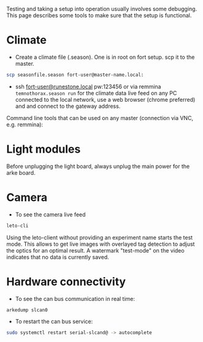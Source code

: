 Testing and taking a setup into operation usually involves some debugging. This page describes some tools to make sure that the setup is functional.

# Climate

* Create a climate file (.season). One is in root on fort setup. scp it to the master.

```bash
scp seasonfile.season fort-user@master-name.local:
```

* ssh fort-user@runestone.local pw:123456
or via remmina
`temnothorax.season run`
for the climate data live feed on any PC connected to the local network, use a web browser (chrome preferred) and and connect to the gateway address.

Command line tools that can be used on any master (connection via VNC, e.g. remmina):

# Light modules

Before unplugging the light board, always unplug the main power for the arke board.

# Camera

* To see the camera live feed
```bash
leto-cli
```
Using the leto-client without providing an experiment name starts the test mode.
This allows to get live images with overlayed tag detection to adjust the optics for an optimal result. A watermark "test-mode" on the video indicates that no data is currently saved.

# Hardware connectivity

* To see the can bus communication in real time:
```bash
arkedump slcan0
```

* To restart the can bus service:
```bash
sudo systemctl restart serial-slcand@ -> autocomplete
```
